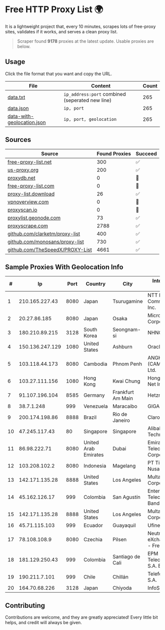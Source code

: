 
# Free HTTP Proxy List 🌍

It is a lightweight project that, every 10 minutes, scrapes lots of free-proxy sites, validates if it works, and serves a clean proxy list.


> Scraper found **9178** proxies at the latest update. Usable proxies are below.

## Usage

Click the file format that you want and copy the URL.


|File|Content|Count|
|----|-------|-----|
|[data.txt](https://raw.githubusercontent.com/themiralay/Proxy-List-World/master/data.txt)|`ip_address:port` combined (seperated new line)|265|
|[data.json](https://raw.githubusercontent.com/themiralay/Proxy-List-World/master/data.json)|`ip, port`|265|
|[data-with-geolocation.json](https://raw.githubusercontent.com/themiralay/Proxy-List-World/master/data-with-geolocation.json)|`ip, port, geolocation`|265|

## Sources

|Source|Found Proxies|Succeed|
|------|-------------|-------|
|[free-proxy-list.net](https://free-proxy-list.net)|300|✅|
|[us-proxy.org](https://www.us-proxy.org)|200|✅|
|[proxydb.net](http://proxydb.net)|0|🚫|
|[free-proxy-list.com](https://free-proxy-list.com/?page=&port=&type%5B%5D=http&type%5B%5D=https&up_time=0&search=Search)|0|🚫|
|[proxy-list.download](https://www.proxy-list.download/HTTP)|26|✅|
|[vpnoverview.com](https://vpnoverview.com/privacy/anonymous-browsing/free-proxy-servers)|0|🚫|
|[proxyscan.io](https://www.proxyscan.io)|0|🚫|
|[proxylist.geonode.com](https://proxylist.geonode.com/api/proxy-list?limit=300&page=1&sort_by=lastChecked&sort_type=desc&protocols=http,https)|73|✅|
|[proxyscrape.com](https://api.proxyscrape.com/v2/?request=displayproxies&protocol=http&timeout=10000&country=all&ssl=all&anonymity=all)|2788|✅|
|[github.com/clarketm/proxy-list](https://raw.githubusercontent.com/clarketm/proxy-list/master/proxy-list-raw.txt)|400|✅|
|[github.com/monosans/proxy-list](https://raw.githubusercontent.com/monosans/proxy-list/main/proxies/http.txt)|730|✅|
|[github.com/TheSpeedX/PROXY-List](https://raw.githubusercontent.com/TheSpeedX/PROXY-List/master/http.txt)|4661|✅|


## Sample Proxies With Geolocation Info

|#|Ip|Port|Country|City|Internet Service Provider|
|-|--|----|-------|----|-------------------------|
|1|210.165.227.43|8080|Japan|Tsurugamine|NTT PC Communications, Inc.|
|2|20.27.86.185|8080|Japan|Osaka|Microsoft Corporation|
|3|180.210.89.215|3128|South Korea|Seongnam-si|NHNCLOUD|
|4|150.136.247.129|1080|United States|Ashburn|Oracle Corporation|
|5|103.118.44.173|8080|Cambodia|Phnom Penh|ANGKOR E & C (CAMBODIA) Co., Ltd.|
|6|103.27.111.156|1080|Hong Kong|Kwai Chung|Hong Kong San Ai Net Int'l Limited|
|7|91.107.196.104|8585|Germany|Frankfurt Am Main|Hetzner Online AG|
|8|38.7.1.248|999|Venezuela|Maracaibo|GIGAPOP, C.A.|
|9|200.174.198.86|8888|Brazil|Rio de Janeiro|Claro S.A|
|10|47.245.117.43|80|Singapore|Singapore|Alibaba (US) Technology Co., Ltd.|
|11|86.98.222.71|8080|United Arab Emirates|Dubai|Emirates Telecommunications Corporation|
|12|103.208.102.2|8080|Indonesia|Magelang|PT Tidar Lintas Nusa|
|13|142.171.135.28|8888|United States|Los Angeles|Multacom Corporation|
|14|45.162.126.17|999|Colombia|San Agustín|Enter Telecomunicaciones Banda Ancha SAS|
|15|142.171.135.28|8888|United States|Los Angeles|Multacom Corporation|
|16|45.71.115.103|999|Ecuador|Guayaquil|Ufinet Panama S.A.|
|17|78.108.108.9|8080|Czechia|Pilsen|Neutral Free eXchange members - FreeTel alternate|
|18|181.129.250.43|999|Colombia|Santiago de Cali|EPM Telecomunicaciones S.A. E.S.P.|
|19|190.211.7.101|999|Chile|Chillán|Telefonica del Sur S.A.|
|20|164.70.68.226|3128|Japan|Chiyoda|InfoSphere|



## Contributing

Contributions are welcome, and they are greatly appreciated! Every
little bit helps, and credit will always be given.

